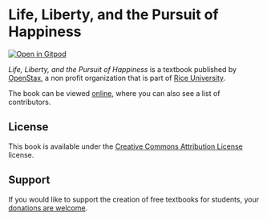 # Life, Liberty, and the Pursuit of Happiness

[![Open in Gitpod](https://gitpod.io/button/open-in-gitpod.svg)](https://gitpod.io/from-referrer/)

_Life, Liberty, and the Pursuit of Happiness_ is a textbook published by [OpenStax](https://openstax.org/), a non profit organization that is part of [Rice University](https://www.rice.edu/).

The book can be viewed [online](https://github.com/cnx-user-books/cnxbook-life-liberty-and-the-pursuit-of-happiness/releases/latest), where you can also see a list of contributors.

## License
This book is available under the [Creative Commons Attribution License](./LICENSE) license.

## Support
If you would like to support the creation of free textbooks for students, your [donations are welcome](https://riceconnect.rice.edu/donation/support-openstax-banner).
